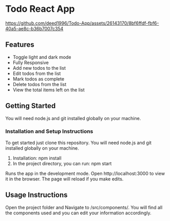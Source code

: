 # Todo React App

https://github.com/deed1996/Todo-App/assets/26143170/8bf6ffdf-fbf6-40a5-ae8c-b36b7007c354

## Features 
- Toggle light and dark mode
- Fully Responsive
- Add new todos to the list
- Edit todos from the list
- Mark todos as complete
- Delete todos from the list
- View the total items left on the list

## Getting Started
You will need node.js and git installed globally on your machine.

### Installation and Setup Instructions
To get started just clone this repository. You will need node.js and git installed globally on your machine.

1. Installation: npm install
2. In the project directory, you can run: npm start

Runs the app in the development mode.
Open http://localhost:3000 to view it in the browser. The page will reload if you make edits.

## Usage Instructions
Open the project folder and Navigate to /src/components/.
You will find all the components used and you can edit your information accordingly.
